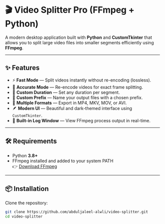 # 🎬 Video Splitter Pro (FFmpeg + Python)

A modern desktop application built with **Python** and **CustomTkinter** that allows you to split large video files into smaller segments efficiently using **FFmpeg**.

---

## ✨ Features

- ⚡ **Fast Mode** — Split videos instantly without re-encoding (lossless).
- 🎯 **Accurate Mode** — Re-encode videos for exact frame splitting.
- 🧩 **Custom Duration** — Set any duration per segment.
- 📝 **Custom Prefix** — Name your output files with a chosen prefix.
- 💾 **Multiple Formats** — Export in MP4, MKV, MOV, or AVI.
- 🪶 **Modern UI** — Beautiful and dark-themed interface using `CustomTkinter`.
- 🧠 **Built-in Log Window** — View FFmpeg process output in real-time.

---

## 🛠️ Requirements

- Python **3.8+**
- FFmpeg installed and added to your system PATH  
  👉 [Download FFmpeg](https://ffmpeg.org/download.html)

---

## 📦 Installation

Clone the repository:

```bash
git clone https://github.com/abduljaleel-alwli/video-splitter.git
cd video-splitter
